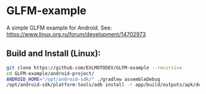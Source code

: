 GLFM-example
============

A simple GLFM example for Android.
See: https://www.linux.org.ru/forum/development/14702973

## Build and Install (Linux):

```bash
git clone https://github.com/EXLMOTODEV/GLFM-example --recursive
cd GLFM-example/android-project/
ANDROID_HOME="/opt/android-sdk/" ./gradlew assembleDebug
/opt/android-sdk/platform-tools/adb install -r app/build/outputs/apk/debug/app-debug.apk
```
